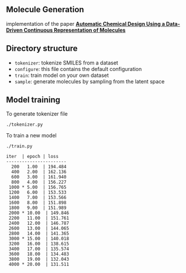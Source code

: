 
## Molecule Generation

implementation of the paper [**Automatic Chemical Design Using a Data-Driven Continuous Representation of Molecules**](https://pubs.acs.org/doi/10.1021/acscentsci.7b00572)


## Directory structure
- `tokenizer`: tokenize SMILES from a dataset
- `configure`: this file contains the default configuration
- `train`: train model on your own dataset
- `sample`: generate molecules by sampling from the latent space



## Model training

To generate tokenizer file 

	./tokenizer.py

To train a new model

	./train.py
	
```
iter  | epoch | loss    
-----------------------  
  200   1.00  | 194.484    
  400   2.00  | 162.136    
  600   3.00  | 161.940    
  800   4.00  | 156.227    
 1000 * 5.00  | 156.765    
 1200   6.00  | 153.533    
 1400   7.00  | 153.566    
 1600   8.00  | 151.898    
 1800   9.00  | 151.989    
 2000 * 10.00  | 149.846    
 2200   11.00  | 151.761    
 2400   12.00  | 146.787    
 2600   13.00  | 144.065    
 2800   14.00  | 141.365    
 3000 * 15.00  | 140.018    
 3200   16.00  | 138.615    
 3400   17.00  | 135.574    
 3600   18.00  | 134.483    
 3800   19.00  | 132.043    
 4000 * 20.00  | 131.511
```
	  


